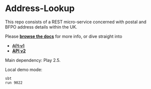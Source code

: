 Address-Lookup
==================

This repo consists of a REST micro-service concerned with postal and BFPO address details within the UK.

Please [**browse the docs**](https://github.com/hmrc/addresses/tree/master/docs/address-lookup) for more info, or dive straight into 

  * [~~API v1~~](https://github.com/hmrc/addresses/blob/master/docs/address-lookup/v1/address-lookup-api.md)
  * [**API v2**](https://github.com/hmrc/addresses/blob/master/docs/address-lookup/v2/address-lookup-api.md)

Main dependency: Play 2.5.

Local demo mode:
```
sbt
run 9022
```

